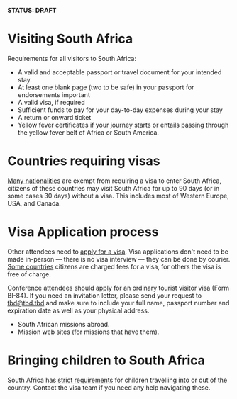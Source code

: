 **STATUS: DRAFT**
# Visiting South Africa

Requirements for all visitors to South Africa:

* A valid and acceptable passport or travel document for your intended stay.
* At least one blank page (two to be safe) in your passport for endorsements
  important
* A valid visa, if required
* Sufficient funds to pay for your day-to-day expenses during your stay
* A return or onward ticket
* Yellow fever certificates if your journey starts or entails passing through
  the yellow fever belt of Africa or South America.

# Countries requiring visas

[Many
nationalities](http://www.dha.gov.za/index.php/immigration-services/exempt-countries)
are exempt from requiring a visa to enter South Africa, citizens of these
countries may visit South Africa for up to 90 days (or in some cases 30 days)
without a visa. This includes most of Western Europe, USA, and Canada.

# Visa Application process

Other attendees need to [apply for a
visa](http://www.dha.gov.za/index.php/immigration-services/apply-for-a-south-african-visa).
Visa applications don't need to be made in-person — there is no visa interview —
they can be done by courier. [Some
countries](http://www.southafrica-newyork.net/homeaffairs/visafees.htm) citizens
are charged fees for a visa, for others the visa is free of charge.

Conference attendees should apply for an ordinary tourist visitor visa (Form
BI-84). If you need an invitation letter, please send your request to
[tbd@tbd.tbd]() and make sure to include your full name, passport number and
expiration date as well as your physical address.

* South African missions abroad.
* Mission web sites (for missions that have them).

# Bringing children to South Africa

South Africa has [strict
requirements](http://www.dha.gov.za/index.php/statements-speeches/621-updated-advisory-new-requirements-for-children-travelling-through-south-african-ports-of-entry)
for children travelling into or out of the country. Contact the visa team if you
need any help navigating these.


